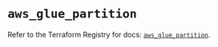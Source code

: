 # `aws_glue_partition`

Refer to the Terraform Registry for docs: [`aws_glue_partition`](https://registry.terraform.io/providers/hashicorp/aws/6.0.0/docs/resources/glue_partition).
